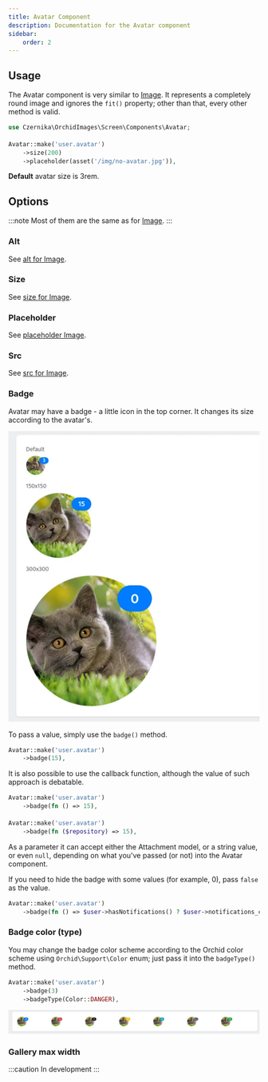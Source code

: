 ```yaml
---
title: Avatar Component
description: Documentation for the Avatar component
sidebar:
    order: 2
---
```


## Usage

The Avatar component is very similar to [Image](/usage/image). It represents a completely round image and ignores the `fit()` property; other than that, every other method is valid.

```php
use Czernika\OrchidImages\Screen\Components\Avatar;

Avatar::make('user.avatar')
    ->size(200)
    ->placeholder(asset('/img/no-avatar.jpg')),
```

**Default** avatar size is 3rem.

## Options

:::note
Most of them are the same as for [Image](/usage/image#options).
:::

### Alt

See [alt for Image](/usage/image#alt).

### Size

See [size for Image](/usage/image#sizes).

### Placeholder

See [placeholder Image](/usage/image#placeholder).

### Src

See [src for Image](/usage/image#src).

### Badge

Avatar may have a badge - a little icon in the top corner. It changes its size according to the avatar's.

![Three images with different sizes, one after another](../../../assets/avatar-sizes.webp)

To pass a value, simply use the `badge()` method.

```php
Avatar::make('user.avatar')
    ->badge(15),
```

It is also possible to use the callback function, although the value of such approach is debatable.

```php
Avatar::make('user.avatar')
    ->badge(fn () => 15),

Avatar::make('user.avatar')
    ->badge(fn ($repository) => 15),
```

As a parameter it can accept either the Attachment model, or a string value, or even `null`, depending on what you've passed (or not) into the Avatar component.

If you need to hide the badge with some values (for example, 0), pass `false` as the value.

```php
Avatar::make('user.avatar')
    ->badge(fn () => $user->hasNotifications() ? $user->notifications_count : false),
```

### Badge color (type)

You may change the badge color scheme according to the Orchid color scheme using `Orchid\Support\Color` enum; just pass it into the `badgeType()` method.

```php
Avatar::make('user.avatar')
    ->badge(3)
    ->badgeType(Color::DANGER),
```

![Avatars with different badge background colors](../../../assets/avatar-types.webp)

### Gallery max width

:::caution
In development
:::
